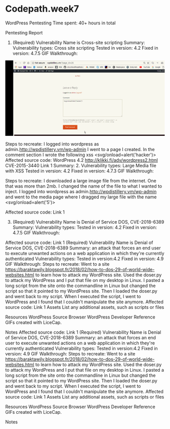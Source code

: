 # Codepath.week7
 WordPress Pentesting Time spent: 40+ hours in total

Pentesting Report
1. (Required) Vulnerability Name is Cross-site scripting
 Summary:
  Vulnerability types: Cross site scripting
  Tested in version: 4.2
  Fixed in version: 4.7.5
 GIF Walkthrough: 
 <img src="https://github.com/Daas335b/Codepath.week7/blob/master/cp.wk7.xss.gif">
 
 Steps to recreate: I logged into wordpress as admin.http://wpdistillery.vm/wp-admin I went to a page I created. In the comment section I wrote the following xss <svg/onload=alert('hacker')>
 Affected source code: WordPress 4.2 http://klikki.fi/adv/wordpress2.html CVE-2015-3440
Link 1
 Summary:
2. Vulnerability types: Large Media file with XSS
  Tested in version: 4.2
  Fixed in version: 4.7.3
 GIF Walkthrough: 
 
 Steps to recreate: I downloaded a large image file from the internet. One that was more than 2mb. I changed the name of the file to what I wanted to inject. I logged into wordpress as admin.http://wpdistillery.vm/wp-admin and went to the media page where I dragged my large file with the name <svg/onload=alert('5')>

Affected source code:
 Link 1


3. (Required) Vulnerability Name is Denial of Service DOS, CVE-2018-6389
 Summary:
 Vulnerability types:
Tested in version: 4.2
Fixed in version: 4.7.5
 GIF Walkthrough: 
 
 
 
 Affected source code:
Link 1
(Required) Vulnerability Name is Denial of Service DOS, CVE-2018-6389
 Summary: an attack that forces an end user to execute unwanted actions on a web application in which they're currently authenticated
Vulnerability types:
Tested in version:4.2
Fixed in version: 4.9
 GIF Walkthrough: 
 Steps to recreate: Went to a site https://baraktawily.blogspot.fr/2018/02/how-to-dos-29-of-world-wide-websites.html to learn how to attack my WordPress site. Used the doser.py to attack my WordPress and I put that file on my desktop in Linux. I pasted a long script from the site onto the commandline in Linux but changed the script so that it pointed to my WordPress site. Then I loaded the doser.py and went back to my script. When I executed the script, I went to WordPress and I found that I couldn't manipulate the site anymore.
 Affected source code:
Link 1
Assets
List any additional assets, such as scripts or files

Resources
WordPress Source Browser
WordPress Developer Reference
GIFs created with LiceCap.

Notes
 Affected source code:
Link 1
(Required) Vulnerability Name is Denial of Service DOS, CVE-2018-6389
 Summary: an attack that forces an end user to execute unwanted actions on a web application in which they're currently authenticated
Vulnerability types:
Tested in version:4.2
Fixed in version: 4.9
 GIF Walkthrough: 
 Steps to recreate: Went to a site https://baraktawily.blogspot.fr/2018/02/how-to-dos-29-of-world-wide-websites.html to learn how to attack my WordPress site. Used the doser.py to attack my WordPress and I put that file on my desktop in Linux. I pasted a long script from the site onto the commandline in Linux but changed the script so that it pointed to my WordPress site. Then I loaded the doser.py and went back to my script. When I executed the script, I went to WordPress and I found that I couldn't manipulate the site anymore.
 Affected source code:
Link 1
Assets
List any additional assets, such as scripts or files

Resources
WordPress Source Browser
WordPress Developer Reference
GIFs created with LiceCap.

Notes
